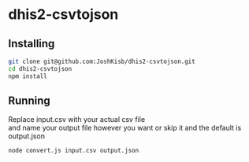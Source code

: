 # dhis2-csvtojson

## Installing   

```bash
git clone git@github.com:JoshKisb/dhis2-csvtojson.git
cd dhis2-csvtojson
npm install
```  

## Running
Replace input.csv with your actual csv file   
and name your output file however you want or skip it and the default is output.json

```bash
node convert.js input.csv output.json
```


